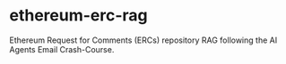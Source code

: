 # ethereum-erc-rag
Ethereum Request for Comments (ERCs) repository RAG following the AI Agents Email Crash-Course.
